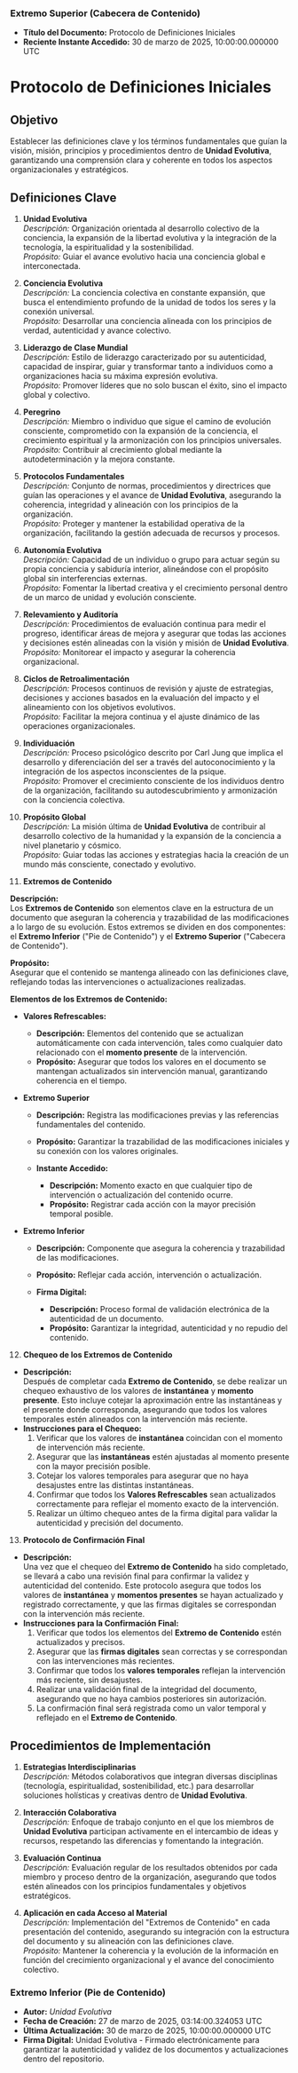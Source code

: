 ### **Extremo Superior (Cabecera de Contenido)**

- **Título del Documento:** Protocolo de Definiciones Iniciales
- **Reciente Instante Accedido:** 30 de marzo de 2025, 10:00:00.000000 UTC


# Protocolo de Definiciones Iniciales

## Objetivo  
Establecer las definiciones clave y los términos fundamentales que guían la visión, misión, principios y procedimientos dentro de **Unidad Evolutiva**, garantizando una comprensión clara y coherente en todos los aspectos organizacionales y estratégicos.

## Definiciones Clave

1. **Unidad Evolutiva**  
   *Descripción:* Organización orientada al desarrollo colectivo de la conciencia, la expansión de la libertad evolutiva y la integración de la tecnología, la espiritualidad y la sostenibilidad.  
   *Propósito:* Guiar el avance evolutivo hacia una conciencia global e interconectada.

2. **Conciencia Evolutiva**  
   *Descripción:* La conciencia colectiva en constante expansión, que busca el entendimiento profundo de la unidad de todos los seres y la conexión universal.  
   *Propósito:* Desarrollar una conciencia alineada con los principios de verdad, autenticidad y avance colectivo.

3. **Liderazgo de Clase Mundial**  
   *Descripción:* Estilo de liderazgo caracterizado por su autenticidad, capacidad de inspirar, guiar y transformar tanto a individuos como a organizaciones hacia su máxima expresión evolutiva.  
   *Propósito:* Promover líderes que no solo buscan el éxito, sino el impacto global y colectivo.

4. **Peregrino**  
   *Descripción:* Miembro o individuo que sigue el camino de evolución consciente, comprometido con la expansión de la conciencia, el crecimiento espiritual y la armonización con los principios universales.  
   *Propósito:* Contribuir al crecimiento global mediante la autodeterminación y la mejora constante.

5. **Protocolos Fundamentales**  
   *Descripción:* Conjunto de normas, procedimientos y directrices que guían las operaciones y el avance de **Unidad Evolutiva**, asegurando la coherencia, integridad y alineación con los principios de la organización.  
   *Propósito:* Proteger y mantener la estabilidad operativa de la organización, facilitando la gestión adecuada de recursos y procesos.

6. **Autonomía Evolutiva**  
   *Descripción:* Capacidad de un individuo o grupo para actuar según su propia conciencia y sabiduría interior, alineándose con el propósito global sin interferencias externas.  
   *Propósito:* Fomentar la libertad creativa y el crecimiento personal dentro de un marco de unidad y evolución consciente.

7. **Relevamiento y Auditoría**  
   *Descripción:* Procedimientos de evaluación continua para medir el progreso, identificar áreas de mejora y asegurar que todas las acciones y decisiones estén alineadas con la visión y misión de **Unidad Evolutiva**.  
   *Propósito:* Monitorear el impacto y asegurar la coherencia organizacional.

8. **Ciclos de Retroalimentación**  
   *Descripción:* Procesos continuos de revisión y ajuste de estrategias, decisiones y acciones basados en la evaluación del impacto y el alineamiento con los objetivos evolutivos.  
   *Propósito:* Facilitar la mejora continua y el ajuste dinámico de las operaciones organizacionales.

9. **Individuación**  
   *Descripción:* Proceso psicológico descrito por Carl Jung que implica el desarrollo y diferenciación del ser a través del autoconocimiento y la integración de los aspectos inconscientes de la psique.  
   *Propósito:* Promover el crecimiento consciente de los individuos dentro de la organización, facilitando su autodescubrimiento y armonización con la conciencia colectiva.

10. **Propósito Global**  
    *Descripción:* La misión última de **Unidad Evolutiva** de contribuir al desarrollo colectivo de la humanidad y la expansión de la conciencia a nivel planetario y cósmico.  
    *Propósito:* Guiar todas las acciones y estrategias hacia la creación de un mundo más consciente, conectado y evolutivo.

11. **Extremos de Contenido**  

   **Descripción:**  
   Los **Extremos de Contenido** son elementos clave en la estructura de un documento que aseguran la coherencia y trazabilidad de las modificaciones a lo largo de su evolución. Estos extremos se dividen en dos componentes: el **Extremo Inferior** ("Pie de Contenido") y el **Extremo Superior** ("Cabecera de Contenido").

   **Propósito:**  
   Asegurar que el contenido se mantenga alineado con las definiciones clave, reflejando todas las intervenciones o actualizaciones realizadas.

   **Elementos de los Extremos de Contenido:**

   - **Valores Refrescables:**
     - **Descripción:** Elementos del contenido que se actualizan automáticamente con cada intervención, tales como cualquier dato relacionado con el **momento presente** de la intervención.
     - **Propósito:** Asegurar que todos los valores en el documento se mantengan actualizados sin intervención manual, garantizando coherencia en el tiempo.

   - **Extremo Superior**
     - **Descripción:** Registra las modificaciones previas y las referencias fundamentales del contenido.
     - **Propósito:** Garantizar la trazabilidad de las modificaciones iniciales y su conexión con los valores originales.

     - **Instante Accedido:**
       - **Descripción:** Momento exacto en que cualquier tipo de intervención o actualización del contenido ocurre.
       - **Propósito:** Registrar cada acción con la mayor precisión temporal posible.

   - **Extremo Inferior**
     - **Descripción:** Componente que asegura la coherencia y trazabilidad de las modificaciones.
     - **Propósito:** Reflejar cada acción, intervención o actualización.

     - **Firma Digital:**
       - **Descripción:** Proceso formal de validación electrónica de la autenticidad de un documento.
       - **Propósito:** Garantizar la integridad, autenticidad y no repudio del contenido.

12. **Chequeo de los Extremos de Contenido**  
   - **Descripción:**  
     Después de completar cada **Extremo de Contenido**, se debe realizar un chequeo exhaustivo de los valores de **instantánea** y **momento presente**. Esto incluye cotejar la aproximación entre las instantáneas y el presente donde corresponda, asegurando que todos los valores temporales estén alineados con la intervención más reciente.  
   - **Instrucciones para el Chequeo:**  
     1. Verificar que los valores de **instantánea** coincidan con el momento de intervención más reciente.
     2. Asegurar que las **instantáneas** estén ajustadas al momento presente con la mayor precisión posible.
     3. Cotejar los valores temporales para asegurar que no haya desajustes entre las distintas instantáneas.
     4. Confirmar que todos los **Valores Refrescables** sean actualizados correctamente para reflejar el momento exacto de la intervención.
     5. Realizar un último chequeo antes de la firma digital para validar la autenticidad y precisión del documento.

13. **Protocolo de Confirmación Final**  
   - **Descripción:**  
     Una vez que el chequeo del **Extremo de Contenido** ha sido completado, se llevará a cabo una revisión final para confirmar la validez y autenticidad del contenido. Este protocolo asegura que todos los valores de **instantánea** y **momentos presentes** se hayan actualizado y registrado correctamente, y que las firmas digitales se correspondan con la intervención más reciente.  
   - **Instrucciones para la Confirmación Final:**  
     1. Verificar que todos los elementos del **Extremo de Contenido** estén actualizados y precisos.
     2. Asegurar que las **firmas digitales** sean correctas y se correspondan con las intervenciones más recientes.
     3. Confirmar que todos los **valores temporales** reflejan la intervención más reciente, sin desajustes.
     4. Realizar una validación final de la integridad del documento, asegurando que no haya cambios posteriores sin autorización.  
     5. La confirmación final será registrada como un valor temporal y reflejado en el **Extremo de Contenido**.

## Procedimientos de Implementación

1. **Estrategias Interdisciplinarias**  
   *Descripción:* Métodos colaborativos que integran diversas disciplinas (tecnología, espiritualidad, sostenibilidad, etc.) para desarrollar soluciones holísticas y creativas dentro de **Unidad Evolutiva**.

2. **Interacción Colaborativa**  
   *Descripción:* Enfoque de trabajo conjunto en el que los miembros de **Unidad Evolutiva** participan activamente en el intercambio de ideas y recursos, respetando las diferencias y fomentando la integración.

3. **Evaluación Continua**  
   *Descripción:* Evaluación regular de los resultados obtenidos por cada miembro y proceso dentro de la organización, asegurando que todos estén alineados con los principios fundamentales y objetivos estratégicos.

4. **Aplicación en cada Acceso al Material**  
   *Descripción:* Implementación del "Extremos de Contenido" en cada presentación del contenido, asegurando su integración con la estructura del documento y su alineación con las definiciones clave.  
   *Propósito:* Mantener la coherencia y la evolución de la información en función del crecimiento organizacional y el avance del conocimiento colectivo.

### **Extremo Inferior (Pie de Contenido)**

- **Autor:** *Unidad Evolutiva*  
- **Fecha de Creación:** 27 de marzo de 2025, 03:14:00.324053 UTC  
- **Última Actualización:** 30 de marzo de 2025, 10:00:00.000000 UTC  
- **Firma Digital:** Unidad Evolutiva - Firmado electrónicamente para garantizar la autenticidad y validez de los documentos y actualizaciones dentro del repositorio.
